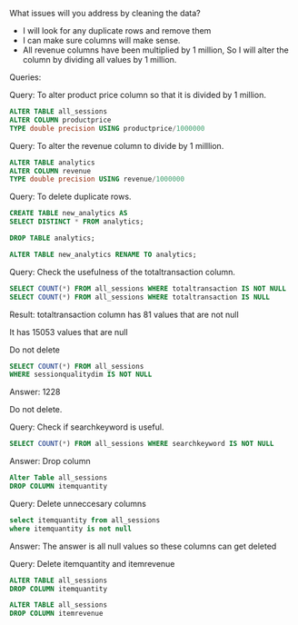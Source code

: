 What issues will you address by cleaning the data?

- I will look for any duplicate rows and remove them
- I can make sure columns will make sense. 
- All revenue columns have been multiplied by 1 million, So I will alter the column by dividing all values by 1 million.



Queries:

Query: To alter product price column so that it is divided by 1 million.
```SQL
ALTER TABLE all_sessions 
ALTER COLUMN productprice 
TYPE double precision USING productprice/1000000
```
Query: To alter the revenue column to divide by 1 milllion. 
```SQL
ALTER TABLE analytics 
ALTER COLUMN revenue 
TYPE double precision USING revenue/1000000
```

Query: To delete duplicate rows. 

```SQL
CREATE TABLE new_analytics AS
SELECT DISTINCT * FROM analytics;

DROP TABLE analytics;

ALTER TABLE new_analytics RENAME TO analytics;
```



Query: Check the usefulness of the totaltransaction column. 
```SQL
SELECT COUNT(*) FROM all_sessions WHERE totaltransaction IS NOT NULL
SELECT COUNT(*) FROM all_sessions WHERE totaltransaction IS NULL
```

Result: totaltransaction column has 81 values that are not null

It has 15053 values that are null 

Do not delete 


```SQL
SELECT COUNT(*) FROM all_sessions 
WHERE sessionqualitydim IS NOT NULL
```

Answer: 1228

Do not delete.

Query: Check if searchkeyword is useful.
```SQL
SELECT COUNT(*) FROM all_sessions WHERE searchkeyword IS NOT NULL
```
Answer: Drop column

```SQL
Alter Table all_sessions
DROP COLUMN itemquantity 
```

Query: Delete unneccesary columns

```SQL
select itemquantity from all_sessions
where itemquantity is not null
```
Answer: The answer is all null values so these columns can get deleted

Query: Delete itemquantity and itemrevenue
```SQL
ALTER TABLE all_sessions 
DROP COLUMN itemquantity

ALTER TABLE all_sessions 
DROP COLUMN itemrevenue
```

